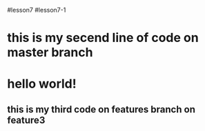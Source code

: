 #lesson7
#lesson7-1
# this is my secend line of code on master branch
# hello world!
## this is my third code on features branch on feature3